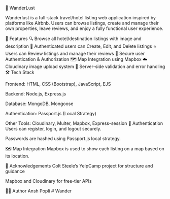 🧭 WanderLust

Wanderlust is a full-stack travel/hotel listing web application inspired by platforms like Airbnb. Users can browse listings, create and manage their own properties, leave reviews, and enjoy a fully functional user experience.

🚀 Features
🔍 Browse all hotel/destination listings with image and description
📝 Authenticated users can Create, Edit, and Delete listings
⭐ Users can Review listings and manage their reviews
🔐 Secure user Authentication & Authorization
🗺️ Map Integration using Mapbox
☁️ Cloudinary image upload system
🧠 Server-side validation and error handling
🛠️ Tech Stack


Frontend: HTML, CSS (Bootstrap), JavaScript, EJS


Backend: Node.js, Express.js


Database: MongoDB, Mongoose


Authentication: Passport.js (Local Strategy)


Other Tools: Cloudinary, Multer, Mapbox, Express-session
🔐 Authentication Users can register, login, and logout securely.

Passwords are hashed using Passport.js local strategy.

🗺️ Map Integration Mapbox is used to show each listing on a map based on its location.

🙌 Acknowledgements Colt Steele’s YelpCamp project for structure and guidance

Mapbox and Cloudinary for free-tier APIs

👨‍💻 Author Ansh Popli
#   W a n d e r  
 